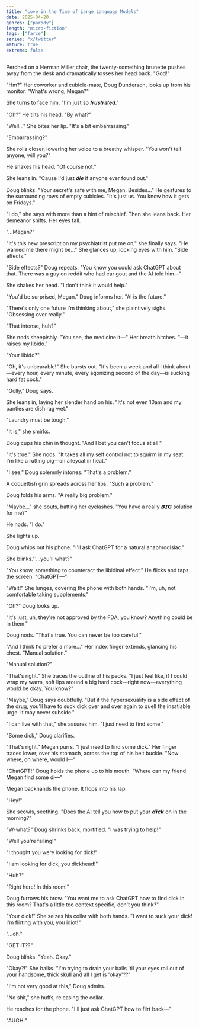 ```yaml
---
title: "Love in the Time of Large Language Models"
date: 2025-04-20
genres: ["parody"]
length: "micro-fiction"
tags: ["farce"]
series: "x/twitter"
mature: true
extreme: false
---
```

Perched on a Herman Miller chair, the twenty-something brunette pushes away from the desk and dramatically tosses her head back. "God!"

"Hm?" Her coworker and cubicle-mate, Doug Dunderson, looks up from his monitor. "What's wrong, Megan?"

She turns to face him. "I'm just so 𝒇𝒓𝒖𝒔𝒕𝒓𝒂𝒕𝒆𝒅."

"Oh?" He tilts his head. "By what?"

"Well..." She bites her lip. "It's a bit embarrassing."

"Embarrassing?"

She rolls closer, lowering her voice to a breathy whisper. "You won't tell anyone, will you?"

He shakes his head. "Of course not."

She leans in. "Cause I'd just 𝒅𝒊𝒆 if anyone ever found out."

Doug blinks. "Your secret's safe with me, Megan. Besides..." He gestures to the surrounding rows of empty cubicles. "It's just us. You know how it gets on Fridays."

"I do," she says with more than a hint of mischief. Then she leans back. Her demeanor shifts. Her eyes fall. 

"...Megan?"

"It's this new prescription my psychiatrist put me on," she finally says. "He warned me there might be..." She glances up, locking eyes with him. "Side effects." 

"Side effects?" Doug repeats. "You know you could ask ChatGPT about that. There was a guy on reddit who had ear gout and the AI told him—"

She shakes her head. "I don't think it would help."

"You'd be surprised, Megan." Doug informs her. "AI is the future."

"There's only one future I'm thinking about," she plaintively sighs. "Obsessing over really."

"That intense, huh?"

She nods sheepishly. "You see, the medicine it—" Her breath hitches. "—it raises my libido."

"Your libido?"

"Oh, it's unbearable!" She bursts out. "It's been a week and all I think about—every hour, every minute, every agonizing second of the day—is sucking hard fat cock." 

"Golly," Doug says.

She leans in, laying her slender hand on his. "It's not even 10am and my panties are dish rag wet."

"Laundry must be tough."

"It is," she smirks.

Doug cups his chin in thought. "And I bet you can't focus at all."

"It's true." She nods. "It takes all my self control not to squirm in my seat. I'm like a rutting pig—an alleycat in heat."

"I see," Doug solemnly intones. "That's a problem."

A coquettish grin spreads across her lips. "Such a problem."

Doug folds his arms. "A really big problem."

"Maybe..." she pouts, batting her eyelashes. "You have a really 𝘽𝙄𝙂 solution for me?"

He nods. "I do." 

She lights up.

Doug whips out his phone. "I'll ask ChatGPT for a natural anaphrodisiac."

She blinks."'...you'll what?"

"You know, something to counteract the libidinal effect." He flicks and taps the screen. "ChatGPT—"

"Wait!" She lunges, covering the phone with both hands. "I'm, uh, not comfortable taking supplements."

"Oh?" Doug looks up.

"It's just, uh, they're not approved by the FDA, you know? Anything could be in them." 

Doug nods. "That's true. You can never be too careful."

"And I think I'd prefer a more..." Her index finger extends, glancing his chest. "Manual solution."

"Manual solution?"

"That's right." She traces the outline of his pecks. "I just feel like, if I could wrap my warm, soft lips around a big hard cock—right now—everything would be okay. You know?"

"Maybe," Doug says doubtfully. "But if the hypersexuality is a side effect of the drug, you'll have to suck dick over and over again to quell the insatiable urge. It may never subside."

"I can live with that," she assures him. "I just need to find some."

"Some dick," Doug clarifies.

"That's right," Megan purrs. "I just need to find some dick." Her finger traces lower, over his stomach, across the top of his belt buckle. "Now where, oh where, would I—"

"ChatGPT!" Doug holds the phone up to his mouth. "Where can my friend Megan find some di—"

Megan backhands the phone. It flops into his lap.

"Hey!" 

She scowls, seething. "Does the AI tell you how to put your 𝙙𝙞𝙘𝙠 on in the morning?"

"W-what?" Doug shrinks back, mortified. "I was trying to help!"

"Well you're failing!"

"I thought you were looking for dick!"

"I am looking for dick, you dickhead!"

"Huh?"

"Right here! In this room!"

Doug furrows his brow. "You want me to ask ChatGPT how  to find dick in this room? That's a little too context specific, don't you think?"

"Your dick!" She seizes his collar with both hands. "I want to suck your dick! I'm flirting with you, you idiot!"

"...oh."

"GET IT??"

Doug blinks. "Yeah. Okay."

"Okay?!" She balks. "I'm trying to drain your balls 'til your eyes roll out of your handsome, thick skull and all I get is 'okay'??"

"I'm not very good at this," Doug admits.

"No shit," she huffs, releasing the collar.

He reaches for the phone. "I'll just ask ChatGPT how to flirt back—"

"AUGH!"
